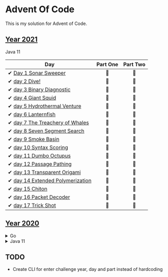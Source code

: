 # Advent Of Code

This is my solution for Advent of Code. 


## [Year 2021](https://adventofcode.com/2021)

Java 11

| Day                                                                                | Part One | Part Two |
|------------------------------------------------------------------------------------|:--------:|:--------:|
| ✔ [Day 1 Sonar Sweeper](java/src/com/wengkee/adventofcode/y2021/day1)              |    🌟    |    🌟    |   
| ✔ [day 2 Dive!](java/src/com/wengkee/adventofcode/y2021/day2)                      |    🌟    |    🌟    |  
| ✔ [day 3 Binary Diagnostic](java/src/com/wengkee/adventofcode/y2021/day3)          |    🌟    |    🌟    |  
| ✔ [day 4 Giant Squid](java/src/com/wengkee/adventofcode/y2021/day4)                |    🌟    |    🌟    |  
| ✔ [day 5 Hydrothermal Venture](java/src/com/wengkee/adventofcode/y2021/day5)       |    🌟    |    🌟    |  
| ✔ [day 6 Lanternfish ](java/src/com/wengkee/adventofcode/y2021/day6)               |    🌟    |    🌟    |  
| ✔ [day 7 The Treachery of Whales](java/src/com/wengkee/adventofcode/y2021/day7)    |    🌟    |    🌟    |           
| ✔ [day 8 Seven Segment Search ](java/src/com/wengkee/adventofcode/y2021/day8)      |    🌟    |    🌟    |                      
| ✔ [day 9 Smoke Basin ](java/src/com/wengkee/adventofcode/y2021/day9)               |    🌟    |    🌟    |                      
| ✔ [day 10 Syntax Scoring ](java/src/com/wengkee/adventofcode/y2021/day10)          |    🌟    |    🌟    |                      
| ✔ [day 11 Dumbo Octupus ](java/src/com/wengkee/adventofcode/y2021/day11)           |    🌟    |    🌟    |                            
| ✔ [day 12 Passage Pathing ](java/src/com/wengkee/adventofcode/y2021/day12)         |    🌟    |    🌟    |
| ✔ [day 13 Transparent Origami ](java/src/com/wengkee/adventofcode/y2021/day13)     |    🌟    |    🌟    |
| ✔ [day 14 Extended Polymerization ](java/src/com/wengkee/adventofcode/y2021/day14) |    🌟    |    🌟    |
| ✔ [day 15 Chiton ](java/src/com/wengkee/adventofcode/y2021/day15)                  |    🌟    |    🌟    |
| ✔ [day 16 Packet Decoder ](java/src/com/wengkee/adventofcode/y2021/day16)          |    🌟    |    🌟    |
| ✔ [day 17 Trick Shot ](java/src/com/wengkee/adventofcode/y2021/day17)              |    🌟    |    🌟    |

## [Year 2020](https://adventofcode.com/2020)
<details>

<summary>Go</summary>

| Day                                        | Part One | Part Two |
|--------------------------------------------|:--------:|:--------:|
| ✔ [day 1 Report Repair](go)                |    🌟    |    🌟    |
| ✔ [day 2 Password Philosophy](go)          |    🌟    |    🌟    |
| ✔ [day 3 Toboggan Trajectory](go)          |    🌟    |    🌟    |
| ✔ [day 4 Passport Processing](go)          |    🌟    |    🌟    |
| ✔ [day 5 Binary Boarding](go)              |    🌟    |    🌟    |
| ✔ [day 6 Custom Customs](go)               |    🌟    |    🌟    |
| ❌ day 7                                    |    🚫    |    🚫    |
| ❌ day 8                                    |    🚫    |    🚫    |
| ❌ day 9                                    |    🚫    |    🚫    |
| ✔ [day 10 Adapter Array](go)               |    🌟    |    🌟    |

</details>

<details>
<summary>Java 11</summary>

| Day                                                                      | Part One | Part Two |
|--------------------------------------------------------------------------|:--------:|:--------:|
| ✔ [day 7 Handy Haversacks](java/src/com/wengkee/adventofcode/y2020/day7) |    🌟    |    🌟    |
| ✔ [day 8 Handheld Halting](java/src/com/wengkee/adventofcode/y2020/day8) |    🌟    |    🌟    |
| ✔ [day 9 Encoding Error](java/src/com/wengkee/adventofcode/y2020/day9)   |    🌟    |    🌟    |
| ❌ day 10                                                                 |    🚫    |    🚫    |
| ✔ [day 11 Seat Planning](java/src/com/wengkee/adventofcode/y2020/day11)  |    🌟    |    🌟    |

</details>


## TODO
  - Create CLI for enter challenge year, day and part instead of hardcoding 
